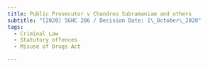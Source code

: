 ```yaml
---
title: Public Prosecutor v Chandroo Subramaniam and others
subtitle: "[2020] SGHC 206 / Decision Date: 1\_October\_2020"
tags:
  - Criminal Law
  - Statutory offences
  - Misuse of Drugs Act

---
```

